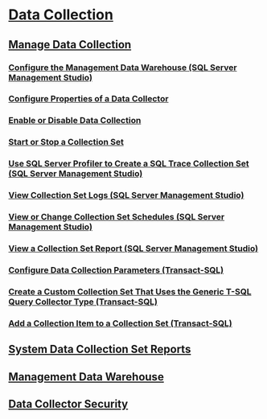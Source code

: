# [Data Collection](data-collection.md)
## [Manage Data Collection](manage-data-collection.md)
### [Configure the Management Data Warehouse (SQL Server Management Studio)](configure-the-management-data-warehouse-sql-server-management-studio.md)
### [Configure Properties of a Data Collector](configure-properties-of-a-data-collector.md)
### [Enable or Disable Data Collection](enable-or-disable-data-collection.md)
### [Start or Stop a Collection Set](start-or-stop-a-collection-set.md)
### [Use SQL Server Profiler to Create a SQL Trace Collection Set (SQL Server Management Studio)](use-sql-server-profiler-to-create-a-sql-trace-collection-set.md)
### [View Collection Set Logs (SQL Server Management Studio)](view-collection-set-logs-sql-server-management-studio.md)
### [View or Change Collection Set Schedules (SQL Server Management Studio)](view-or-change-collection-set-schedules-sql-server-management-studio.md)
### [View a Collection Set Report (SQL Server Management Studio)](view-a-collection-set-report-sql-server-management-studio.md)
### [Configure Data Collection Parameters (Transact-SQL)](configure-data-collection-parameters-transact-sql.md)
### [Create a Custom Collection Set That Uses the Generic T-SQL Query Collector Type (Transact-SQL)](create-custom-collection-set-generic-t-sql-query-collector-type.md)
### [Add a Collection Item to a Collection Set (Transact-SQL)](add-a-collection-item-to-a-collection-set-transact-sql.md)
## [System Data Collection Set Reports](system-data-collection-set-reports.md)
## [Management Data Warehouse](management-data-warehouse.md)
## [Data Collector Security](data-collector-security.md)
